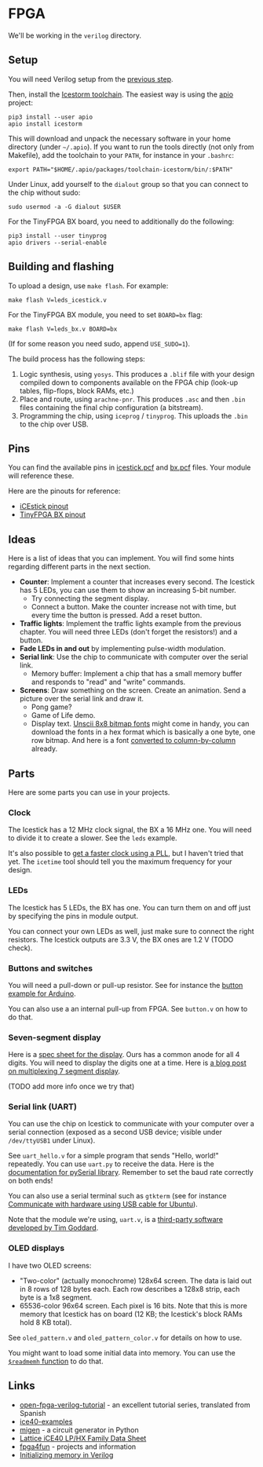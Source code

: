 # FPGA

We'll be working in the `verilog` directory.

## Setup

You will need Verilog setup from the [previous step](../verilog/README.md).

Then, install the [Icestorm toolchain](http://www.clifford.at/icestorm/). The
easiest way is using the [apio](https://github.com/FPGAwars/apio) project:

    pip3 install --user apio
    apio install icestorm

This will download and unpack the necessary software in your home directory
(under `~/.apio`). If you want to run the tools directly (not only from
Makefile), add the toolchain to your `PATH`, for instance in your `.bashrc`:

    export PATH="$HOME/.apio/packages/toolchain-icestorm/bin/:$PATH"

Under Linux, add yourself to the `dialout` group so that you can connect to
the chip without sudo:

    sudo usermod -a -G dialout $USER

For the TinyFPGA BX board, you need to additionally do the following:

    pip3 install --user tinyprog
    apio drivers --serial-enable

## Building and flashing

To upload a design, use `make flash`. For example:

    make flash V=leds_icestick.v

For the TinyFPGA BX module, you need to set `BOARD=bx` flag:

    make flash V=leds_bx.v BOARD=bx

(If for some reason you need sudo, append `USE_SUDO=1`).

The build process has the following steps:

1. Logic synthesis, using `yosys`. This produces a `.blif` file with your
   design compiled down to components available on the FPGA chip (look-up
   tables, flip-flops, block RAMs, etc.)
2. Place and route, using `arachne-pnr`. This produces `.asc` and then `.bin`
   files containing the final chip configuration (a bitstream).
3. Programming the chip, using `iceprog` / `tinyprog`. This uploads the `.bin`
   to the chip over USB.

## Pins

You can find the available pins in [icestick.pcf](icestick.pcf) and
[bx.pcf](bx.pcf) files. Your module will reference these.

Here are the pinouts for reference:

- [iCEstick pinout](http://www.pighixxx.net/portfolio-items/icestick/)
- [TinyFPGA BX pinout](https://www.crowdsupply.com/tinyfpga/tinyfpga-bx/updates/manufacturing-continues)

## Ideas

Here is a list of ideas that you can implement. You will find some hints
regarding different parts in the next section.

- **Counter**: Implement a counter that increases every second. The Icestick
  has 5 LEDs, you can use them to show an increasing 5-bit number.
  - Try connecting the segment display.
  - Connect a button. Make the counter increase not with time, but every time
    the button is pressed. Add a reset button.
- **Traffic lights**: Implement the traffic lights example from the previous
  chapter. You will need three LEDs (don't forget the resistors!) and a button.
- **Fade LEDs in and out** by implementing pulse-width modulation.
- **Serial link**: Use the chip to communicate with computer over the serial
  link.
  - Memory buffer: Implement a chip that has a small memory buffer and responds
    to "read" and "write" commands.
- **Screens**: Draw something on the screen. Create an animation. Send a
  picture over the serial link and draw it.
  - Pong game?
  - Game of Life demo.
  - Display text. [Unscii 8x8 bitmap fonts](http://pelulamu.net/unscii/) might
    come in handy, you can download the fonts in a hex format which is
    basically a one byte, one row bitmap. And here is a font [converted to
    column-by-column](https://github.com/pwmarcz/fpga-experiments/blob/master/font.mem)
    already.

## Parts

Here are some parts you can use in your projects.

### Clock

The Icestick has a 12 MHz clock signal, the BX a 16 MHz one. You will need to
divide it to create a slower. See the `leds` example.

It's also possible to [get a faster clock using a
PLL](https://stackoverflow.com/questions/43890771/how-to-get-a-faster-clock-in-verilog-on-a-lattice-icestick),
but I haven't tried that yet. The `icetime` tool should tell you the maximum
frequency for your design.

### LEDs

The Icestick has 5 LEDs, the BX has one. You can turn them on and off just by
specifying the pins in module output.

You can connect your own LEDs as well, just make sure to connect the right
resistors. The Icestick outputs are 3.3 V, the BX ones are 1.2 V (TODO check).

### Buttons and switches

You will need a pull-down or pull-up resistor. See for instance the [button
example for Arduino](https://www.arduino.cc/en/Tutorial/Button).

You can also use a an internal pull-up from FPGA. See `button.v` on how to do
that.

### Seven-segment display

Here is a [spec sheet for the
display](https://botland.com.pl/index.php?controller=attachment&id_attachment=1629). Ours
has a common anode for all 4 digits. You will need to display the digits one at a time. Here is [a blog post on multiplexing 7 segment display](https://www.electronicsblog.net/4-digits-7-segments-led-display-multiplexing-with-arduino/).

(TODO add more info once we try that)

### Serial link (UART)

You can use the chip on Icestick to communicate with your computer over a
serial connection (exposed as a second USB device; visible under `/dev/ttyUSB1`
under Linux).

See `uart_hello.v` for a simple program that sends "Hello, world!"
repeatedly. You can use `uart.py` to receive the data. Here is the
[documentation for pySerial
library](https://pythonhosted.org/pyserial/pyserial_api.html). Remember to set
the baud rate correctly on both ends!

You can also use a serial terminal such as `gtkterm` (see for instance
[Communicate with hardware using USB cable for
Ubuntu](https://elinux.org/Communicate_with_hardware_using_USB_cable_for_Ubuntu)).

Note that the module we're using, `uart.v`, is a [third-party software
developed by Tim Goddard](https://github.com/cyrozap/osdvu).

### OLED displays

I have two OLED screens:

- "Two-color" (actually monochrome) 128x64 screen. The data is laid out in 8
  rows of 128 bytes each. Each row describes a 128x8 strip, each byte is a 1x8
  segment.
- 65536-color 96x64 screen. Each pixel is 16 bits. Note that this is more
  memory that Icestick has on board (12 KB; the Icestick's block RAMs hold 8 KB
  total).

See `oled_pattern.v` and `oled_pattern_color.v` for details on how to use.

You might want to load some initial data into memory. You can use the
[`$readmemh`
function](https://timetoexplore.net/blog/initialize-memory-in-verilog) to do
that.

## Links

- [open-fpga-verilog-tutorial](https://github.com/Obijuan/open-fpga-verilog-tutorial/wiki/Chapter-0%3A-you-are-leaving-the-private-sector) -
  an excellent tutorial series, translated from Spanish
- [ice40-examples](https://github.com/nesl/ice40_examples)
- [migen](https://github.com/m-labs/migen) - a circuit generator in Python
- [Lattice iCE40 LP/HX Family Data Sheet](http://www.latticesemi.com/view_document?document_id=49312)
- [fpga4fun](https://www.fpga4fun.com/) - projects and information
- [Initializing memory in Verilog](https://timetoexplore.net/blog/initialize-memory-in-verilog)
